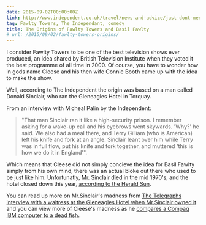 ```yaml
---
date: 2015-09-02T00:00:00Z
link: http://www.independent.co.uk/travel/news-and-advice/just-dont-mention-fawlty-towers-633800.html
tag: Fawlty Towers, The Independant, comedy
title: The Origins of Fawlty Towers and Basil Fawlty
# url: /2015/09/02/fawlty-towers-origins/
---
```


I consider Fawlty Towers to be one of the best television shows ever produced, an idea shared by British Television Institute when they voted it the best programme of all time in 2000. Of course, you have to wonder how in gods name Cleese and his then wife Connie Booth came up with the idea to make the show.

Well, according to The Independent the origin was based on a man called Donald Sinclair, who ran the Gleneagles Hotel in Torquay.

From an interview with Micheal Palin by the Independent:

> "That man Sinclair ran it like a high-security prison. I remember asking for a wake-up call and his eyebrows went skywards. 'Why?' he said. We also had a meal there, and Terry Gilliam (who is American) left his knife and fork at an angle. Sinclair leant over him while Terry was in full flow, put his knife and fork together, and muttered 'this is how we do it in England'".

Which means that Cleese did not simply concieve the idea for Basil Fawlty simply from his own mind, there was an actual bloke out there who used to be just like him. Unfortunatly, Mr. Sinclair died in the mid 1970's, and the hotel closed down this year, [according to the Herald Sun](http://www.heraldsun.com.au/travel/travel-news/the-hotel-that-inspired-fawlty-towers-closes-its-doors/story-fnjjv9zn-1227216244598).

You can read up more on Mr.Sinclair's madness from [The Telegraphs interview with a waitress at the Gleneagles Hotel when Mr.Sinclair owned it](http://www.telegraph.co.uk/news/uknews/1394580/Fawlty-hotelier-was-bonkers-says-waitress.html) and you can view more of Cleese's madness as he [compares a Compaq IBM computer to a dead fish](http://www.wired.com/2015/01/tech-time-warp-week-watch-john-cleese-compare-compaq-dead-fish/).





